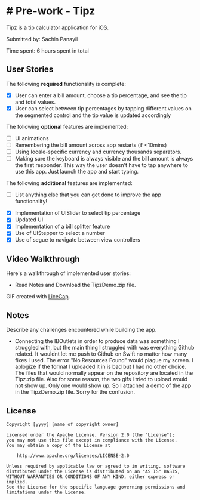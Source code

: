 # # Pre-work - Tipz

Tipz is a tip calculator application for iOS.

Submitted by: Sachin Panayil

Time spent: 6 hours spent in total

## User Stories

The following **required** functionality is complete:

* [x] User can enter a bill amount, choose a tip percentage, and see the tip and total values.
* [x] User can select between tip percentages by tapping different values on the segmented control and the tip value is updated accordingly

The following **optional** features are implemented:

* [ ] UI animations
* [ ] Remembering the bill amount across app restarts (if <10mins)
* [ ] Using locale-specific currency and currency thousands separators.
* [ ] Making sure the keyboard is always visible and the bill amount is always the first responder. This way the user doesn't have to tap anywhere to use this app. Just launch the app and start typing.

The following **additional** features are implemented:

- [ ] List anything else that you can get done to improve the app functionality!

* [x] Implementation of UISlider to select tip percentage
* [x] Updated UI
* [x] Implementation of a bill splitter feature
* [x] Use of UIStepper to select a number
* [x] Use of segue to navigate between view controllers

## Video Walkthrough

Here's a walkthrough of implemented user stories:

  - Read Notes and Download the TipzDemo.zip file.

GIF created with [LiceCap](http://www.cockos.com/licecap/).

## Notes

Describe any challenges encountered while building the app.

  - Connecting the IBOutlets in order to produce data was something I struggled with, but the main thing I struggled with was everything Github related. It wouldnt let me push to Github on Swift no matter how many fixes I used. The error "No Resources Found" would plague my screen. I aplogize if the format I uploaded it in is bad but I had no other choice. The files that would normally appear on the repository are located in the Tipz.zip file. Also for some reason, the two gifs I tried to upload would not show up. Only one would show up. So I attached a demo of the app in the TipzDemo.zip file. Sorry for the confusion. 

## License

    Copyright [yyyy] [name of copyright owner]

    Licensed under the Apache License, Version 2.0 (the "License");
    you may not use this file except in compliance with the License.
    You may obtain a copy of the License at

        http://www.apache.org/licenses/LICENSE-2.0

    Unless required by applicable law or agreed to in writing, software
    distributed under the License is distributed on an "AS IS" BASIS,
    WITHOUT WARRANTIES OR CONDITIONS OF ANY KIND, either express or implied.
    See the License for the specific language governing permissions and
    limitations under the License.
